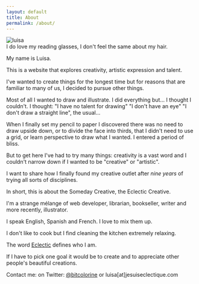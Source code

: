 ```yaml
---
layout: default
title: About
permalink: /about/
---
```


<img src="{{ site.baseurl }}/assets/img/luisa.jpg" alt="luisa"> <br>
<span class="caption">I do love my reading glasses, I don't feel the same about my hair. </span>

My name is Luisa.

This is a website that explores creativity, artistic expression and talent. 


I've wanted to create things for the longest time but for reasons that are familiar to many of us, I decided to pursue other things. 

Most of all I wanted to draw and illustrate. I did everything but... I thought I couldn't. I thought:
"I have no talent for drawing" "I don't have an eye" "I don't draw a straight line", the usual...

When I finally set my pencil to paper I discovered there was no need to draw upside down, or to divide the face into thirds, that I didn't need to use a grid, or learn perspective to draw what I wanted. I entered a period of bliss.

But to get here I've had to try many things: creativity is a vast word and I couldn't narrow down if I wanted to be "creative" or "artistic".

I want to share how I finally found my creative outlet after *nine years* of trying all sorts of disciplines.  

In short, this is about the Someday Creative, the Eclectic Creative. 

I'm a strange mélange of web developer, librarian, bookseller, writer and more recently, illustrator. 

 I speak English, Spanish and French. I love to mix them up.

 I don't like to cook but I find cleaning the kitchen extremely relaxing. 

 The word [Eclectic](http://geniscarreras.com/philographics/#/eclecticism/) defines who I am.

If I have to pick one goal it would be to create and to appreciate other people's beautiful creations. 



<!--I give up on that. I tend to blog in Spanish and French sometimes.

I've had many blogs. One ran for 8 years. 
I tried all the platforms: Blogger, Typepad, WordPress both the free and the hosted version and Tumblr.
After I closed the 8 year old blog I could never feel at home. I was always afraid I would lose my content, or that it would be impossible to export. Tumblr being the most recent example.

So using my front-end skills and a lot of patience, I decided to give Jekyll a try. My site will always be with me. Though at the moment I'm hosting it on Github pages, if Github pulls [another](http://online.wsj.com/articles/harassment-claims-make-startup-github-grow-up-1405639553) funny stunt, I can simply grab all my files and put them elsewhere.


To calm my obsessions [I illustrate.](http://miraenmiburbuja.tumblr.com) -->



Contact me:
on Twitter: [@bitcolorine](http://twitter.com/bitcolorine)
or luisa[at]jesuiseclectique.com

